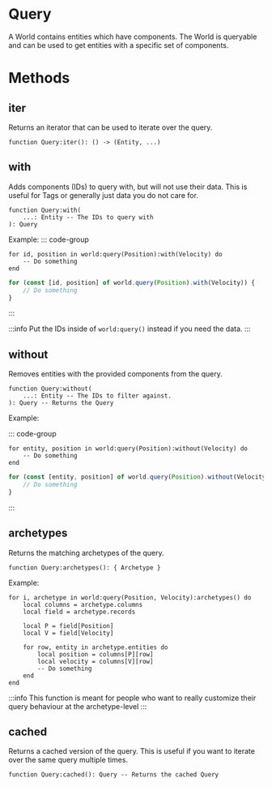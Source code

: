 # Query

A World contains entities which have components. The World is queryable and can be used to get entities with a specific set of components.

# Methods

## iter

Returns an iterator that can be used to iterate over the query.

```luau
function Query:iter(): () -> (Entity, ...)
```

## with

Adds components (IDs) to query with, but will not use their data. This is useful for Tags or generally just data you do not care for.

```luau
function Query:with(
    ...: Entity -- The IDs to query with
): Query
```

Example:
::: code-group

```luau [luau]
for id, position in world:query(Position):with(Velocity) do
    -- Do something
end
```

```ts [typescript]
for (const [id, position] of world.query(Position).with(Velocity)) {
	// Do something
}
```

:::

:::info
Put the IDs inside of `world:query()` instead if you need the data.
:::

## without

Removes entities with the provided components from the query.

```luau
function Query:without(
    ...: Entity -- The IDs to filter against.
): Query -- Returns the Query
```

Example:

::: code-group

```luau [luau]
for entity, position in world:query(Position):without(Velocity) do
    -- Do something
end
```

```ts [typescript]
for (const [entity, position] of world.query(Position).without(Velocity)) {
	// Do something
}
```

:::

## archetypes

Returns the matching archetypes of the query.

```luau
function Query:archetypes(): { Archetype }
```

Example:

```luau [luau]
for i, archetype in world:query(Position, Velocity):archetypes() do
    local columns = archetype.columns
    local field = archetype.records

    local P = field[Position]
    local V = field[Velocity]

    for row, entity in archetype.entities do
        local position = columns[P][row]
        local velocity = columns[V][row]
        -- Do something
    end
end
```

:::info
This function is meant for people who want to really customize their query behaviour at the archetype-level
:::

## cached

Returns a cached version of the query. This is useful if you want to iterate over the same query multiple times.

```luau
function Query:cached(): Query -- Returns the cached Query
```
